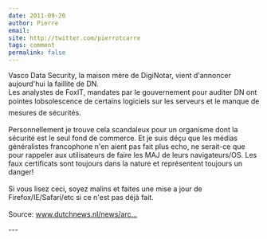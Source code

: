 ```yaml
---
date: 2011-09-20
author: Pierre
email: 
site: http://twitter.com/pierrotcarre
tags: comment
permalink: false
---
```


<p>Vasco Data Security, la maison mère de DigiNotar, vient d'annoncer aujourd'hui la faillite de DN.<br />
Les analystes de FoxIT, mandates par le gouvernement pour auditer DN ont pointes lobsolescence de certains logiciels sur les serveurs et le manque de mesures de sécurités.<br />
<br />
Personnellement je trouve cela scandaleux pour un organisme dont la sécurité est le seul fond de commerce. Et je suis déçu que les médias généralistes francophone n'en aient pas fait plus echo, ne serait-ce que pour rappeler aux utilisateurs de faire les MAJ de leurs navigateurs/OS. Les faux certificats sont toujours dans la nature et représentent toujours un danger!<br />
<br />
Si vous lisez ceci, soyez malins et faites une mise a jour de Firefox/IE/Safari/etc si ce n'est pas déjà fait.<br />
<br />
Source: <a href="http://www.dutchnews.nl/news/archives/2011/09/diginotar_declared_bankrupt.php" title="http://www.dutchnews.nl/news/archives/2011/09/diginotar_declared_bankrupt.php" rel="nofollow">www.dutchnews.nl/news/arc...</a></p>
---